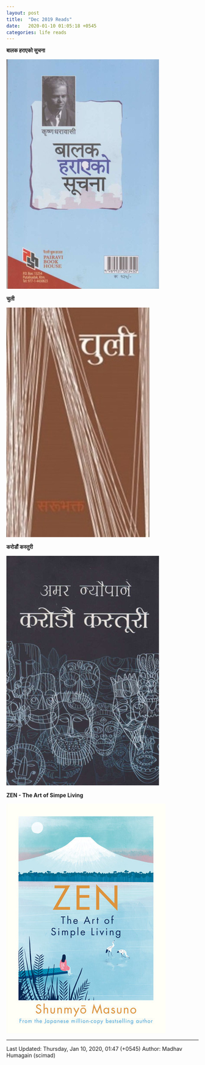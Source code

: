 ```yaml
---
layout: post
title:  "Dec 2019 Reads"
date:   2020-01-10 01:05:18 +0545
categories: life reads
---
```


**बालक हराएको सुचना**

![बालक हराएको सुचना](/assets/imgs/book-covers/balak-harayako-suchana.jpg)

**चुली**

![चुली](/assets/imgs/book-covers/chuli-sarubhakta.jpg)

**करोडौं कस्तुरी**

![करोडौं कस्तुरी](/assets/imgs/book-covers/karodau-kastoori.jpg)

**ZEN - The Art of Simpe Living**

![Zen](/assets/imgs/book-covers/zen.jpg)

----------
Last Updated: Thursday, Jan 10, 2020, 01:47 (+0545)
Author: Madhav Humagain (scimad)